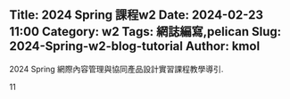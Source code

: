 Title: 2024 Spring 課程w2
Date: 2024-02-23 11:00
Category: w2
Tags: 網誌編寫,pelican
Slug: 2024-Spring-w2-blog-tutorial
Author: kmol
---

2024 Spring 網際內容管理與協同產品設計實習課程教學導引.

<!-- PELICAN_END_SUMMARY -->
11
